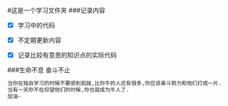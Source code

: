 #这是一个学习文件夹
###记录内容
- [x] 学习中的代码
- [x] 不定期更新内容
- [x] 记录比较有意思的知识点的实际代码





###生命不息 奋斗不止



```python
当你在独自学习的时候不要感到孤独,比你牛的人还有很多,你应该奋斗努力和他们打成一片.
当有一天你不在仰望他们的时候,你也就成为牛人了.
加油~
```